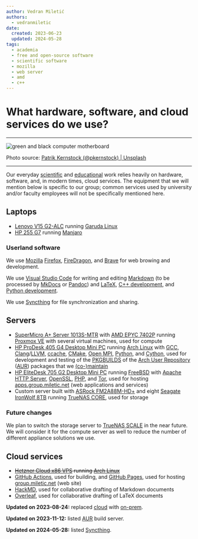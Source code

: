 ```yaml
---
author: Vedran Miletić
authors:
  - vedranmiletic
date:
  created: 2023-06-23
  updated: 2024-05-28
tags:
  - academia
  - free and open-source software
  - scientific software
  - mozilla
  - web server
  - amd
  - c++
---
```


# What hardware, software, and cloud services do we use?

---

![green and black computer motherboard](https://unsplash.com/photos/8yN3T4XDJ70/download?w=1920)

Photo source: [Patrik Kernstock (@pkernstock) | Unsplash](https://unsplash.com/photos/green-and-black-computer-motherboard-8yN3T4XDJ70)

---

Our everyday [scientific](../../projects.md) and [educational](../../teaching/index.md) work relies heavily on hardware, software, and, in modern times, cloud services. The equipment that we will mention below is specific to our group; common services used by university and/or faculty employees will not be specifically mentioned here.

<!-- more -->

## Laptops

- [Lenovo V15 G2-ALC](https://pcsupport.lenovo.com/us/en/products/laptops-and-netbooks/lenovo-v-series-laptops/v15-g2-alc) running [Garuda Linux](https://garudalinux.org/)
- [HP 255 G7](https://support.hp.com/us-en/product/hp-255-g7-notebook-pc/24381324) running [Manjaro](https://manjaro.org/)

### Userland software

We use [Mozilla](https://www.mozilla.org/) [Firefox](https://www.mozilla.org/firefox/), [FireDragon](https://forum.garudalinux.org/t/firedragon-librewolf-fork/5018), and [Brave](https://brave.com/) for web browing and development.

We use [Visual Studio Code](https://code.visualstudio.com/) for writing and editing [Markdown](https://code.visualstudio.com/docs/languages/markdown) (to be processed by [MkDocs](https://www.mkdocs.org/) or [Pandoc](https://pandoc.org/)) and [LaTeX](https://marketplace.visualstudio.com/items?itemName=James-Yu.latex-workshop), [C++ development](https://code.visualstudio.com/docs/languages/cpp), and [Python development](https://code.visualstudio.com/docs/languages/python).

We use [Syncthing](https://syncthing.net/) for file synchronization and sharing.

## Servers

- [SuperMicro A+ Server 1013S-MTR](https://www.supermicro.com/en/Aplus/system/1U/1013/AS-1013S-MTR.cfm) with [AMD EPYC 7402P](https://www.amd.com/en/products/cpu/amd-epyc-7402P) running [Proxmox VE](https://www.proxmox.com/proxmox-ve) with several virtual machines, used for compute
- [HP ProDesk 405 G4 Desktop Mini PC](https://support.hp.com/us-en/product/details/hp-prodesk-405-g4-desktop-mini-pc/26673038) running [Arch Linux](https://archlinux.org/) with [GCC](https://gcc.gnu.org/), [Clang](https://clang.llvm.org/)/[LLVM](https://llvm.org/), [ccache](https://ccache.dev/), [CMake](https://cmake.org/), [Open MPI](https://www.open-mpi.org/), [Python](https://www.python.org/), and [Cython](https://cython.org/), used for development and testing of the [PKGBUILDS](https://wiki.archlinux.org/title/PKGBUILD) of the [Arch User Repository](https://wiki.archlinux.org/title/Arch_User_Repository) ([AUR](https://aur.archlinux.org/)) packages that we [(co-)maintain](../../software.md#packaging)
- [HP EliteDesk 705 G2 Desktop Mini PC](https://support.hp.com/us-en/product/details/hp-elitedesk-705-g2-desktop-mini-pc/7633235) running [FreeBSD](https://www.freebsd.org/) with [Apache HTTP Server](https://httpd.apache.org/), [OpenSSL](https://www.openssl.org/), [PHP](https://www.php.net/), and [Tor](https://www.torproject.org/), used for hosting [apps.group.miletic.net](https://apps.group.miletic.net/) (web applications and services)
- Custom server built with [ASRock FM2A88M-HD+](https://www.asrock.com/mb/AMD/FM2A88M-HD+/index.asp) and eight [Seagate IronWolf 8TB](https://www.seagate.com/products/nas-drives/ironwolf-hard-drive/) running [TrueNAS CORE](https://www.truenas.com/truenas-core/), used for storage

### Future changes

We plan to switch the storage server to [TrueNAS SCALE](https://www.truenas.com/truenas-scale/) in the near future. We will consider it for the compute server as well to reduce the number of different appliance solutions we use.

## Cloud services

- ~~[Hetzner Cloud x86 VPS](https://www.hetzner.com/cloud) running [Arch Linux](https://archlinux.org/)~~
- [GitHub Actions](https://github.com/features/actions), used for building, and [GitHub Pages](https://pages.github.com/), used for hosting [group.miletic.net](../../../index.md) (web site)
- [HackMD](https://hackmd.io/), used for collaborative drafting of Markdown documents
- [Overleaf](https://www.overleaf.com/), used for collaborative drafting of LaTeX documents

**Updated on 2023-08-24:** replaced [cloud](https://en.wikipedia.org/wiki/Cloud_computing) with [on-prem](https://en.wikipedia.org/wiki/On-premises_software).

**Updated on 2023-11-12:** listed [AUR](https://en.wikipedia.org/wiki/Arch_Linux#Arch_User_Repository_(AUR)) build server.

**Updated on 2024-05-28:** listed [Syncthing](https://syncthing.net/).
